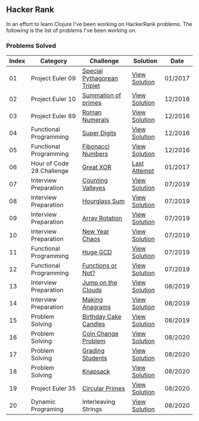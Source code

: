 ## Hacker Rank

In an effort to learn Clojure I've been working on HackerRank problems. The following is the list of problems I've been working on.

### Problems Solved

Index     |Category                   |Challenge                         | Solution             | Date
----------|---------------------------|----------------------------------| ---------------------| -------
01        | Project Euler 09          | [Special Pythagorean Triplet][9] | [View Solution][10]  | 01/2017
02        | Project Euler 10          | [Summation of primes][1]         | [View Solution][2]   | 12/2016
03        | Project Euler 89          | [Roman Numerals][3]              | [View Solution][4]   | 12/2016
04        | Functional Programming    | [Super Digits][5]                | [View Solution][6]   | 12/2016
05        | Functional Programming    | [Fibonacci Numbers][7]           | [View Solution][8]   | 12/2016
06        | Hour of Code 28 Challenge | [Great XOR][11]                  | [Last Attempt][12]   | 01/2017
07        | Interview Preparation     | [Counting Valleyes][13]          | [View Solution][14]  | 07/2019
08        | Interview Preparation     | [Hourglass Sum][15]              | [View Solution][16]  | 07/2019
09        | Interview Preparation     | [Array Rotation][17]             | [View Solution][18]  | 07/2019
10        | Interview Preparation     | [New Year Chaos][19]             | [View Solution][20]  | 07/2019
11        | Functional Programming    | [Huge GCD][21]                   | [View Solution][22]  | 07/2019
12        | Functional Programming    | [Functions or Not?][23]          | [View Solution][24]  | 07/2019
13        | Interview Preparation     | [Jump on the Clouds][25]         | [View Solution][26]  | 08/2019
14        | Interview Preparation     | [Making Anagrams][27]            | [View Solution][28]  | 08/2019
15        | Problem Solving           | [Birthday Cake Candles][29]      | [View Solution][30]  | 08/2019
16        | Problem Solving           | [Coin Change Problem][31]        | [View Solution][32]  | 08/2020
17        | Problem Solving           | [Grading Students][33]           | [View Solution][34]  | 08/2020
18        | Problem Solving           | [Knapsack][35]                   | [View Solution][36]  | 08/2020
19        | Project Euler 35          | [Circular Primes][37]            | [View Solution][38]  | 08/2020
20        | Dynamic Programing        | Interleaving Strings             | [View Solution][40]  | 08/2020

[1]:https://www.hackerrank.com/contests/projecteuler/challenges/euler010
[2]:https://github.com/edalorzo/hacker-rank-clojure/blob/master/src/project_euler/euler10.clj
[3]:https://www.hackerrank.com/contests/projecteuler/challenges/euler089
[4]:https://github.com/edalorzo/hacker-rank-clojure/blob/master/src/project_euler/euler89.clj
[5]:https://www.hackerrank.com/challenges/super-digit
[6]:https://github.com/edalorzo/hacker-rank-clojure/blob/master/src/func_proc/super_digits.clj
[7]:https://www.hackerrank.com/challenges/functional-programming-warmups-in-recursion---fibonacci-numbers
[8]:https://github.com/edalorzo/hacker-rank-clojure/blob/master/src/func_proc/fibonacci.clj
[9]:https://www.hackerrank.com/contests/projecteuler/challenges/euler009
[10]:https://github.com/edalorzo/hacker-rank-clojure/blob/master/src/project_euler/euler09.clj
[11]:https://www.hackerrank.com/contests/w28/challenges/the-great-xor
[12]:https://github.com/edalorzo/hacker-rank-clojure/blob/master/src/week_of_code/greatest_xor.clj
[13]:https://www.hackerrank.com/challenges/counting-valleys/problem
[14]:https://github.com/edalorzo/hacker-rank-clojure/blob/master/src/interview_prep/problem01.clj
[15]:https://www.hackerrank.com/challenges/2d-array/problem
[16]:https://github.com/edalorzo/hacker-rank-clojure/blob/master/src/interview_prep/problem02.clj
[17]:https://www.hackerrank.com/challenges/ctci-array-left-rotation/problem
[18]:https://github.com/edalorzo/hacker-rank-clojure/blob/master/src/interview_prep/problem03.clj
[19]:https://www.hackerrank.com/challenges/new-year-chaos/problem
[20]:https://github.com/edalorzo/hacker-rank-clojure/blob/master/src/interview_prep/problem04.clj
[21]:https://www.hackerrank.com/challenges/huge-gcd-fp/problem
[22]:https://github.com/edalorzo/hacker-rank-clojure/blob/master/src/func_proc/huge_gcd.clj
[23]:https://www.hackerrank.com/challenges/functions-or-not/problem
[24]:https://github.com/edalorzo/hacker-rank-clojure/blob/master/src/func_proc/func_check.clj
[25]:https://www.hackerrank.com/challenges/jumping-on-the-clouds/problem
[26]:https://github.com/edalorzo/hacker-rank-clojure/blob/master/src/interview_prep/problem06.clj
[27]:https://www.hackerrank.com/challenges/ctci-making-anagrams/problem
[28]:https://github.com/edalorzo/hacker-rank-clojure/blob/master/src/interview_prep/problem07.clj
[29]:https://www.hackerrank.com/challenges/birthday-cake-candles/problem
[30]:https://github.com/edalorzo/hacker-rank-clojure/blob/master/src/algorithms/birthday-cakes.clj
[31]:https://www.hackerrank.com/challenges/coin-change/problem
[32]:https://github.com/edalorzo/hacker-rank-clojure/blob/master/src/algorithms/kinds_of_coins.clj
[33]:https://www.hackerrank.com/challenges/grading/problem
[34]:https://github.com/edalorzo/hacker-rank-clojure/blob/master/src/algorithms/grading_students.clj
[35]:https://www.hackerrank.com/challenges/unbounded-knapsack/problem
[36]:https://github.com/edalorzo/hacker-rank-clojure/blob/master/src/algorithms/knapsack.clj
[37]:https://www.hackerrank.com/contests/projecteuler/challenges/euler035/problem
[38]:https://github.com/edalorzo/hacker-rank-clojure/blob/master/src/project_euler/euler35.clj
[40]:https://github.com/edalorzo/hacker-rank-clojure/blob/master/src/algorithms/interleaving_strings.clj
